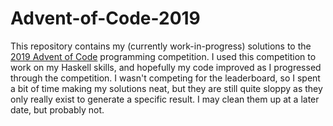 # Advent-of-Code-2019
This repository contains my (currently work-in-progress) solutions to the [2019 Advent of Code](https://adventofcode.com/2019) programming competition. I used this competition to work on my Haskell skills, and hopefully my code improved as I progressed through the competition. I wasn't competing for the leaderboard, so I spent a bit of time making my solutions neat, but they are still quite sloppy as they only really exist to generate a specific result. I may clean them up at a later date, but probably not.
